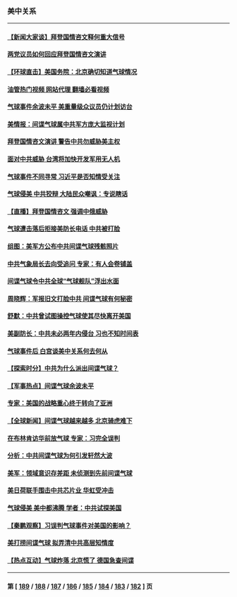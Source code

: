 ### 美中关系
---
#### [【新闻大家谈】拜登国情咨文释何重大信号](../../pages/nf1412576/n13925502.md?02090045) 
#### [两党议员如何回应拜登国情咨文演讲](../../pages/nf1412576/n13925314.md?02090045) 
#### [【环球直击】美国务院：北京确切知道气球情况](../../pages/nf1412576/n13924895.md?02090045) 
#### [油管热门视频 网站代理 翻墙必看视频](http://138.2.39.72:81/youtube.html?epic-marker?02090045)
#### [气球事件余波未平 美重量级众议员仍计划访台](../../pages/nf1412576/n13925151.md?02090045) 
#### [美情报：间谍气球属中共军方庞大监视计划](../../pages/nf1412576/n13924995.md?02090045) 
#### [拜登国情咨文演讲 警告中共勿威胁美主权](../../pages/nf1412576/n13925017.md?02090045) 
#### [面对中共威胁 台湾将加快开发军用无人机](../../pages/nf1412576/n13925023.md?02090045) 
#### [气球事件不同寻常 习近平是否知情受关注](../../pages/nf1412576/n13924938.md?02090045) 
#### [气球侵美 中共狡辩 大陆民众嘲讽：专说瞎话](../../pages/nf1412576/n13922705.md?02090045) 
#### [【直播】拜登国情咨文 强调中俄威胁](../../pages/nf1412576/n13924934.md?02090045) 
#### [气球遭击落后拒接美防长电话 中共被打脸](../../pages/nf1412576/n13924861.md?02090045) 
#### [组图：美军方公布中共间谍气球残骸照片](../../pages/nf1412576/n13924854.md?02090045) 
#### [中共气象局长去向受追问 专家：有人会卷铺盖](../../pages/nf1412576/n13924836.md?02090045) 
#### [间谍气球令中共全球“气球舰队”浮出水面](../../pages/nf1412576/n13924302.md?02090045) 
#### [周晓辉：军报旧文打脸中共 间谍气球有何秘密](../../pages/nf1412576/n13924800.md?02090045) 
#### [舒默：中共曾试图操控气球使其尽快离开美国](../../pages/nf1412576/n13924808.md?02090045) 
#### [美副防长：中共未必两年内侵台 习也不知时间表](../../pages/nf1412576/n13924511.md?02090045) 
#### [气球事件后 白宫谈美中关系何去何从](../../pages/nf1412576/n13924759.md?02090045) 
#### [【探索时分】中共为什么派出间谍气球？](../../pages/nf1412576/n13924172.md?02090045) 
#### [【军事热点】间谍气球余波未平](../../pages/nf1412576/n13924748.md?02090045) 
#### [专家：美国的战略重心终于转向了亚洲](../../pages/nf1412576/n13924497.md?02090045) 
#### [【全球新闻】间谍气球越来越多 北京骑虎难下](../../pages/nf1412576/n13924508.md?02090045) 
#### [在布林肯访华前放气球 专家：习完全误判](../../pages/nf1412576/n13924252.md?02090045) 
#### [分析：中共间谍气球为何引发轩然大波](../../pages/nf1412576/n13924177.md?02090045) 
#### [美军：领域意识存差距 未侦测到先前间谍气球](../../pages/nf1412576/n13924295.md?02090045) 
#### [美日荷联手围击中共芯片业 华虹受冲击](../../pages/nf1412576/n13924221.md?02090045) 
#### [气球侵美 美中都沸腾 学者：中共试探美国](../../pages/nf1412576/n13924102.md?02090045) 
#### [【秦鹏观察】习误判气球事件对美国的影响？](../../pages/nf1412576/n13924217.md?02090045) 
#### [美打捞间谍气球 拟弄清中共高层知情度](../../pages/nf1412576/n13924164.md?02090045) 
#### [【热点互动】气球炸落 北京慌了 德国急查间谍](../../pages/nf1412576/n13924171.md?02090045) 

---
#### 第 [ [189](./189.md?02090045) / [188](./188.md?02090045) / [187](./187.md?02090045) / [186](./186.md?02090045) / [185](./185.md?02090045) / [184](./184.md?02090045) / [183](./183.md?02090045) / [182](./182.md?02090045) ] 页
